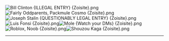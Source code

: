 ![Bill Clinton {ILLEGAL ENTRY} {Zoisite}.png](https://raw.githubusercontent.com/Klokinator/FE-Repo/main/Portrait%20Repository/Non-FE%20Properties/All%20Unconventional%20and%20Meme%20Mugs/Zoisite/Bill%20Clinton%20(ILLEGAL%20ENTRY)%20%7BZoisite%7D.png "Bill Clinton {ILLEGAL ENTRY} {Zoisite}.png")![Fairly Oddparents, Packmule Cosmo {Zoisite}.png](https://raw.githubusercontent.com/Klokinator/FE-Repo/main/Portrait%20Repository/Non-FE%20Properties/All%20Unconventional%20and%20Meme%20Mugs/Zoisite/Fairly%20Oddparents,%20Packmule%20Cosmo%20%7BZoisite%7D.png "Fairly Oddparents, Packmule Cosmo {Zoisite}.png")![Joseph Stalin {QUESTIONABLY LEGAL ENTRY} {Zoisite}.png](https://raw.githubusercontent.com/Klokinator/FE-Repo/main/Portrait%20Repository/Non-FE%20Properties/All%20Unconventional%20and%20Meme%20Mugs/Zoisite/Joseph%20Stalin%20(QUESTIONABLY%20LEGAL%20ENTRY)%20%7BZoisite%7D.png "Joseph Stalin {QUESTIONABLY LEGAL ENTRY} {Zoisite}.png")![Luis Fonsi {Zoisite}.png](https://raw.githubusercontent.com/Klokinator/FE-Repo/main/Portrait%20Repository/Non-FE%20Properties/All%20Unconventional%20and%20Meme%20Mugs/Zoisite/Luis%20Fonsi%20%7BZoisite%7D.png "Luis Fonsi {Zoisite}.png")![Mole {Watch your DMs} {Zoisite}.png](https://raw.githubusercontent.com/Klokinator/FE-Repo/main/Portrait%20Repository/Non-FE%20Properties/All%20Unconventional%20and%20Meme%20Mugs/Zoisite/Mole%20(Watch%20your%20DMs)%20%7BZoisite%7D.png "Mole {Watch your DMs} {Zoisite}.png")![Roblox, Noob {Zoisite}.png](https://raw.githubusercontent.com/Klokinator/FE-Repo/main/Portrait%20Repository/Non-FE%20Properties/All%20Unconventional%20and%20Meme%20Mugs/Zoisite/Roblox,%20Noob%20%7BZoisite%7D.png "Roblox, Noob {Zoisite}.png")![Shouzou Kaga {Zoisite}.png](https://raw.githubusercontent.com/Klokinator/FE-Repo/main/Portrait%20Repository/Non-FE%20Properties/All%20Unconventional%20and%20Meme%20Mugs/Zoisite/Shouzou%20Kaga%20%7BZoisite%7D.png "Shouzou Kaga {Zoisite}.png")



----

